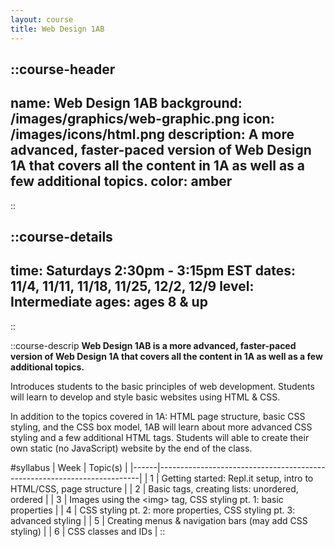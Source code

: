 ```yaml
---
layout: course
title: Web Design 1AB
---
```

::course-header
---
name: Web Design 1AB
background: /images/graphics/web-graphic.png
icon: /images/icons/html.png
description: A more advanced, faster-paced version of Web Design 1A that covers all the content in 1A as well as a few additional topics.
color: amber
---
::

::course-details
---
time: Saturdays 2:30pm - 3:15pm EST
dates: 11/4, 11/11, 11/18, 11/25, 12/2, 12/9
level: Intermediate
ages: ages 8 & up
---
::


::course-descrip
**Web Design 1AB is a more advanced, faster-paced version of Web Design 1A that covers all the content in 1A as well as a few additional topics.**

Introduces students to the basic principles of web development. Students will learn to develop and style basic websites using HTML & CSS.

In addition to the topics covered in 1A: HTML page structure, basic CSS styling, and the CSS box model, 1AB will learn about more advanced CSS styling and a few additional HTML tags. Students will able to create their own static (no JavaScript) website by the end of the class.

#syllabus
| Week | Topic(s)                                                                |
|------|-------------------------------------------------------------------------|
| 1    | Getting started: Repl.it setup, intro to HTML/CSS, page structure       |
| 2    | Basic tags, creating lists: unordered, ordered                          |
| 3    | Images using the \<img> tag, CSS styling pt. 1: basic properties         |
| 4    | CSS styling pt. 2: more properties, CSS styling pt. 3: advanced styling |
| 5    | Creating menus & navigation bars (may add CSS styling)                  |
| 6    | CSS classes and IDs                                                     |
::
